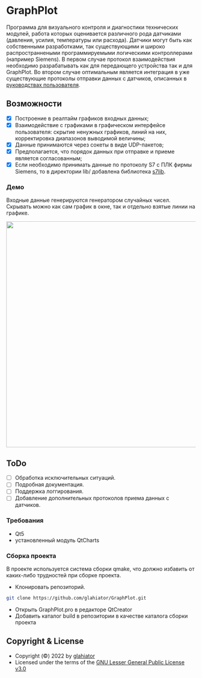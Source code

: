 # GraphPlot
Программа для визуального контроля и диагностики технических модулей, работа которых оценивается различного рода датчиками (давления, усилия, температуры или расхода). Датчики могут быть как собственными разработками, так существующими и широко распространнеными программируемыми логическими контроллерами (например Siemens). В первом случае протокол взаимодействия необходимо разрабатывать как для передающего устройства так и для GraphPlot. Во втором случае оптимальным является интеграция в уже существующие протоколы отправки данных с датчиков, описанных в [руководствах пользователя](https://www.simecs.ru/e-catalog/).


## Возможности
- [X] Построение в реалтайм графиков входных данных;
- [X] Взаимодействие с графиками в графическом интерфейсе пользователя: скрытие ненужных графиков, линий на них, корректировка диапазонов выводимой величины;
- [X] Данные принимаются через сокеты в виде UDP-пакетов;
- [X] Предполагается, что порядок данных при отправке и приеме является согласованным;
- [X] Если необходимо принимать данные по протоколу S7 с ПЛК фирмы Siemens, то в директории lib/ добавлена библиотека [s7lib](https://snap7.sourceforge.net/).

### Демо
Входные данные генерируются генератором случайных чисел. Скрывать можно как сам график в окне, так и отдельно взятые линии на графике.
<div align="center">
  <img src="https://user-images.githubusercontent.com/25270845/211928312-7ed022a1-edd3-4ada-9b1c-e173797a1ebf.gif" width="600"></img>
</div>

## ToDo 
- [ ] Обработка исключительных ситуаций.
- [ ] Подробная документация.
- [ ] Поддержка логгирования.
- [ ] Добавление дополнительных протоколов приема данных с датчиков.

### Требования
- Qt5
- установленный модуль QtCharts

### Сборка проекта
В проекте используется система сборки qmake, что должно избавить от каких-либо трудностей при сборке проекта.
- Клонировать репозиторий.
```sh 
git clone https://github.com/glahiator/GraphPlot.git
```
- Открыть GraphPlot.pro в редакторе QtCreator
- Добавить каталог build в репозитории в качестве каталога сборки проекта 

## Copyright & License
- Copyright (©) 2022 by [glahiator](https://github.com/glahiator)
- Licensed under the terms of the [GNU Lesser General Public License v3.0](./LICENSE.txt)
